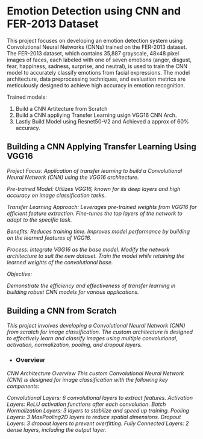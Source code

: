 # Emotion Detection using CNN and FER-2013 Dataset

This project focuses on developing an emotion detection system using Convolutional Neural Networks (CNNs) trained on the FER-2013 dataset. The FER-2013 dataset, which contains 35,887 grayscale, 48x48 pixel images of faces, each labeled with one of seven emotions (anger, disgust, fear, happiness, sadness, surprise, and neutral), is used to train the CNN model to accurately classify emotions from facial expressions. The model architecture, data preprocessing techniques, and evaluation metrics are meticulously designed to achieve high accuracy in emotion recognition.

Trained models:

1. Build a CNN Artitecture from Scratch
2. Build a CNN appliying Transfer Learning usign VGG16 CNN Arch.
3. Lastly Build Model using Resnet50-V2 and Achieved a approx of 60% accuracy.





## Building a CNN Applying Transfer Learning Using VGG16

*Project Focus: Application of transfer learning to build a Convolutional Neural Network (CNN) using the VGG16 architecture.*

*Pre-trained Model: Utilizes VGG16, known for its deep layers and high accuracy on image classification tasks.*

*Transfer Learning Approach:*
*Leverages pre-trained weights from VGG16 for efficient feature extraction.*
*Fine-tunes the top layers of the network to adapt to the specific task.*

*Benefits:*
*Reduces training time.*
*Improves model performance by building on the learned features of VGG16.*

*Process:*
*Integrate VGG16 as the base model.*
*Modify the network architecture to suit the new dataset.*
*Train the model while retaining the learned weights of the convolutional base.*

*Objective:*

*Demonstrate the efficiency and effectiveness of transfer learning in building robust CNN models for various applications.*

## Building a CNN from Scratch

*This project involves developing a Convolutional Neural Network (CNN) from scratch for image classification. The custom architecture is designed to effectively learn and*
*classify images using multiple convolutional, activation, normalization, pooling, and dropout layers.*

* ### Overview
*CNN Architecture Overview*
*This custom Convolutional Neural Network (CNN) is designed for image classification with the following key components:*

*Convolutional Layers: 6 convolutional layers to extract features.*
*Activation Layers: ReLU activation functions after each convolution.*
*Batch Normalization Layers: 3 layers to stabilize and speed up training.*
*Pooling Layers: 3 MaxPooling2D layers to reduce spatial dimensions.*
*Dropout Layers: 3 dropout layers to prevent overfitting.*
*Fully Connected Layers: 2 dense layers, including the output layer.*


